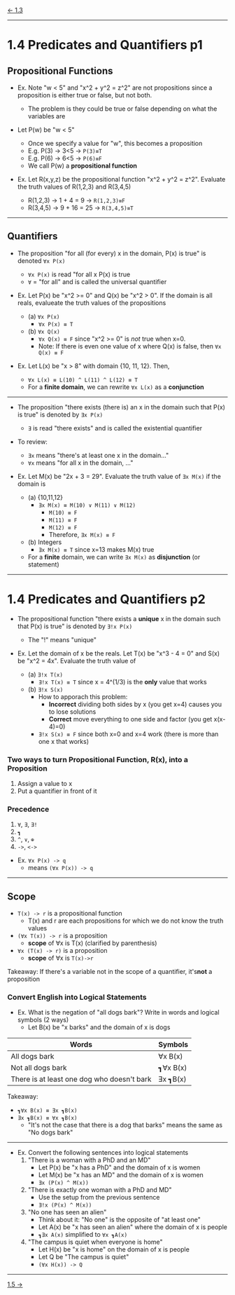 [\<- 1.3](1.3.md)

---

# 1.4 Predicates and Quantifiers p1

## Propositional Functions

- Ex. Note "w < 5" and "x^2 + y^2 = z^2" are not propositions since a proposition is either true or false, but not both.
	- The problem is they could be true or false depending on what the variables are

- Let P(w) be "w < 5"
	- Once we specify a value for "w", this becomes a proposition
	- E.g. P(3) -> 3<5 -> `P(3)≡T`
	- E.g. P(6) -> 6<5 -> `P(6)≡F`
	- We call P(w) a **propositional function**

- Ex. Let R(x,y,z) be the propositional function "x^2 + y^2 = z^2". Evaluate the truth values of R(1,2,3) and R(3,4,5)
	- R(1,2,3) -> 1 + 4 = 9 -> `R(1,2,3)≡F`
	- R(3,4,5) -> 9 + 16 = 25 -> `R(3,4,5)≡T`

---

## Quantifiers

- The proposition "for all (for every) x in the domain, P(x) is true" is denoted `∀x P(x)`
	- `∀x P(x)` is read "for all x P(x) is true
	- `∀` = "for all" and is called the universal quantifier

- Ex. Let P(x) be "x^2 >= 0" and Q(x) be "x^2 > 0". If the domain is all reals, evalueate the truth values of the propositions
	- (a) `∀x P(x)`
		- `∀x P(x) ≡ T`
	- (b) `∀x Q(x)`
		- `∀x Q(x) ≡ F` since "x^2 >= 0" is *not* true when x=0.
		- Note: If there is even one value of x where Q(x) is false, then `∀x Q(x) ≡ F`

- Ex. Let L(x) be "x > 8" with domain {10, 11, 12}. Then,
	- `∀x L(x) ≡ L(10) ^ L(11) ^ L(12) ≡ T`
	- For a **finite domain**, we can rewrite `∀x L(x)` as a **conjunction**

---

- The proposition "there exists (there is) an x in the domain such that P(x) is true" is denoted by `Ǝx P(x)`
	- `Ǝ` is read "there exists" and is called the existential quantifier

- To review:
	- `Ǝx` means "there's at least one x in the domain..."
	- `∀x` means "for all x in the domain, ..."

- Ex. Let M(x) be "2x + 3 = 29". Evaluate the truth value of `Ǝx M(x)` if the domain is
	- (a) {10,11,12}
		- `Ǝx M(x) ≡ M(10) ∨ M(11) ∨ M(12)`
			- `M(10) ≡ F`
			- `M(11) ≡ F`
			- `M(12) ≡ F`
			- Therefore, `Ǝx M(x) ≡ F`
	- (b) Integers
		- `Ǝx M(x) ≡ T` since x=13 makes M(x) true
	- For a **finite** domain, we can write `Ǝx M(x)` as **disjunction** (or statement)
	
---

# 1.4 Predicates and Quantifiers p2

- The propositional function "there exists a **unique** x in the domain such that P(x) is true" is denoted by `Ǝ!x P(x)`
	- The "!" means "unique"

- Ex. Let the domain of x be the reals. Let T(x) be "x^3 - 4 = 0" and S(x) be "x^2 = 4x". Evaluate the truth value of
	- (a) `Ǝ!x T(x)`
		- `Ǝ!x T(x) ≡ T` since x = 4^(1/3) is the **only** value that works
	- (b) `Ǝ!x S(x)`
		- How to apporach this problem:
			- **Incorrect** dividing both sides by x (you get x=4) causes you to lose solutions
			- **Correct** move everything to one side and factor (you get x(x-4)=0)
		- `Ǝ!x S(x) ≡ F` since both x=0 and x=4 work (there is more than one x that works)

### Two ways to turn Propositional Function, R(x), into a Proposition

1. Assign a value to x
2. Put a quantifier in front of it

### Precedence

1. `∀`, `Ǝ`, `Ǝ!`
2. `┓`
3. `^`, `∨`, `⊕`
4. `->`, `<->`

- Ex. `∀x P(x) -> q`
	- means `(∀x P(x)) -> q`

---

## Scope

- `T(x) -> r` is a propositional function
	- T(x) and r are each propositions for which we do not know the truth values
- `(∀x T(x)) -> r` is a proposition
	- **scope** of ∀x is T(x) (clarified by parenthesis)
- `∀x (T(x) -> r)` is a proposition
	- **scope** of ∀x is `T(x)->r`

Takeaway: If there's a variable not in the scope of a quantifier, it's**not** a proposition

### Convert English into Logical Statements

- Ex. What is the negation of "all dogs bark"? Write in words and logical symbols (2 ways)
	- Let B(x) be "x barks" and the domain of x is dogs
	
|Words|Symbols|
|-----|-------|
|All dogs bark|∀x B(x)|
|Not all dogs bark|┓∀x B(x)|
|There is at least one dog who doesn't bark|Ǝx ┓B(x)|

Takeaway:
- `┓∀x B(x) ≡ Ǝx ┓B(x)`
- `Ǝx ┓B(x) ≡ ∀x ┓B(x)`
	- "It's not the case that there is a dog that barks" means the same as "No dogs bark"

---

- Ex. Convert the following sentences into logical statements
	1. "There is a woman with a PhD and an MD"
		- Let P(x) be "x has a PhD" and the domain of x is women
		- Let M(x) be "x has an MD" and the domain of x is women
		- `Ǝx (P(x) ^ M(x))`
	2. "There is exactly one woman with a PhD and MD"
		- Use the setup from the previous sentence
		- `Ǝ!x (P(x) ^ M(x))`
	3. "No one has seen an alien"
		- Think about it: "No one" is the opposite of "at least one"
		- Let A(x) be "x has seen an alien" where the domain of x is people
		- `┓Ǝx A(x)` simplified to `∀x ┓A(x)`
	4. "The campus is quiet when everyone is home"
		- Let H(x) be "x is home" on the domain of x is people
		- Let Q be "The campus is quiet"
		- `(∀x H(x)) -> Q`

---

[1.5 ->](1.5.md)
